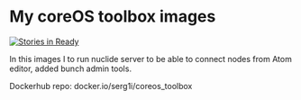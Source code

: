 # My coreOS toolbox images
[![Stories in Ready](https://badge.waffle.io/Serg1i/coreOS_Toolbox.svg?label=ready&title=Ready)](http://waffle.io/Serg1i/coreOS_Toolbox)

In this images I to run nuclide server to be able to connect nodes from Atom editor, added bunch admin tools.

Dockerhub repo: docker.io/serg1i/coreos_toolbox
